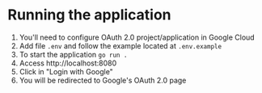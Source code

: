 # Running the application

1. You'll need to configure OAuth 2.0 project/application in Google Cloud
2. Add file `.env` and follow the example located at `.env.example`
3. To start the application `go run .`
4. Access http://localhost:8080
5. Click in "Login with Google"
6. You will be redirected to Google's OAuth 2.0 page

